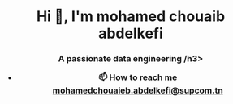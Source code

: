 <h1 align="center">Hi 👋, I'm mohamed chouaib abdelkefi</h1>
<h3 align="center">A passionate data engineering /h3>


- 📫 How to reach me **mohamedchouaieb.abdelkefi@supcom.tn**


